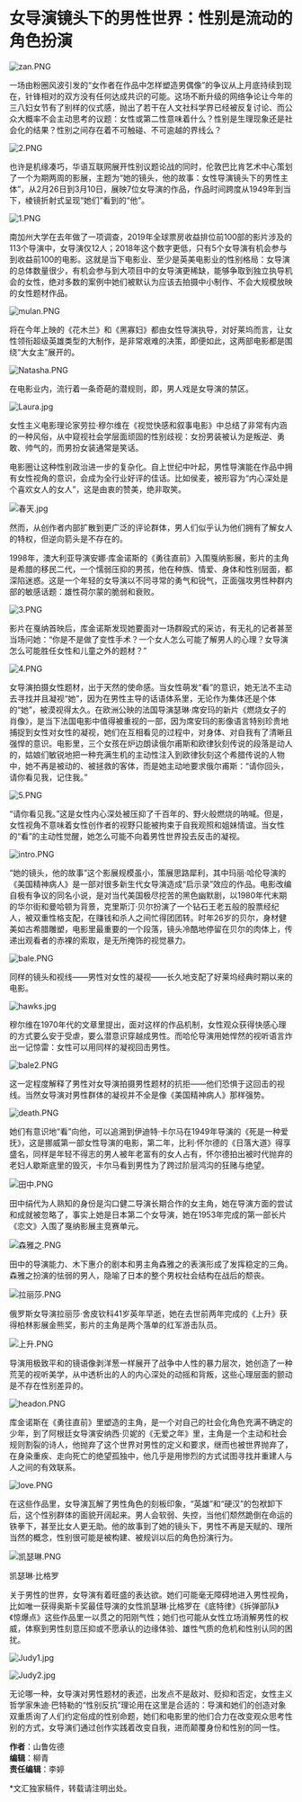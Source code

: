 # 女导演镜头下的男性世界：性别是流动的角色扮演

![zan.PNG](https://www.whb.cn/u/cms/www/202003/08194450o3t6.PNG)

一场由粉圈风波引发的“女作者在作品中怎样塑造男偶像”的争议从上月底持续到现在，针锋相对的双方没有任何达成共识的可能。这场不断升级的网络争论让今年的三八妇女节有了别样的仪式感，抛出了若干在人文社科学界已经被反复讨论、而公众大概率不会主动思考的议题：女性或第二性意味着什么？性别是生理现象还是社会化的结果？性别之间存在着不可触碰、不可逾越的界线么？

![2.PNG](https://www.whb.cn/u/cms/www/202003/08194337xvt4.PNG)

也许是机缘凑巧，华语互联网展开性别议题论战的同时，伦敦巴比肯艺术中心策划了一个为期两周的影展，主题为“她的镜头，他的故事：女性导演镜头下的男性主体”，从2月26日到3月10日，展映7位女导演的作品，作品时间跨度从1949年到当下，棱镜折射式呈现“她们”看到的“他”。

![1.PNG](https://www.whb.cn/u/cms/www/202003/08194632wmvo.PNG)

南加州大学在去年做了一项调查，2019年全球票房收益排位前100部的影片涉及的113个导演中，女导演仅12人；2018年这个数字更低，只有5个女导演有机会参与到收益前100的电影。这就是当下电影业、至少是英美电影业的性别格局：女导演的总体数量很少，有机会参与到大项目中的女导演更稀缺，能够争取到独立执导机会的女性，绝对多数的案例中她们被默认为应该去拍摄中小制作、不会大规模放映的女性题材作品。

![mulan.PNG](https://www.whb.cn/u/cms/www/202003/0819473545fn.PNG)

将在今年上映的《花木兰》和《黑寡妇》都由女性导演执导，对好莱坞而言，让女性领衔超级英雄类型的大制作，是非常艰难的决策，即便如此，这两部电影都是围绕“大女主”展开的。

![Natasha.PNG](https://www.whb.cn/u/cms/www/202003/08194907xvxj.PNG)

在电影业内，流行着一条奇葩的潜规则，即，男人戏是女导演的禁区。

![Laura.jpg](https://www.whb.cn/u/cms/www/202003/081950458opw.jpg)

女性主义电影理论家劳拉·穆尔维在《视觉快感和叙事电影》中总结了非常有内涵的一种风俗，从中窥视社会学层面顽固的性别歧视：女扮男装被认为是叛逆、勇敢、帅气的，而男扮女装通常是笑话。

电影圈让这种性别政治进一步的复杂化。自上世纪中叶起，男性导演能在作品中拥有女性视角的意识，会成为全行业好评的佳话。比如侯麦，被形容为“内心深处是个喜欢女人的女人”，这是由衷的赞美，绝非取笑。

![春天.jpg](https://www.whb.cn/u/cms/www/202003/08195239sww4.jpg)

然而，从创作者内部扩散到更广泛的评论群体，男人们似乎认为他们拥有了解女人的特权，但逆向箭头是不存在的。

1998年，澳大利亚导演安娜·库金诺斯的《勇往直前》入围戛纳影展，影片的主角是希腊的移民二代，一个懦弱压抑的男孩，他在种族、情爱、身体和性别层面，都深陷迷惑。这是一个年轻的女导演以不同寻常的勇气和锐气，正面强攻男性种群内部的敏感话题：雄性荷尔蒙的脆弱和衰败。

![3.PNG](https://www.whb.cn/u/cms/www/202003/08195400nv3w.PNG)

影片在戛纳首映后，库金诺斯发现她要面对一场群殴式的采访，有无礼的记者甚至当场问她：“你是不是做了变性手术？一个女人怎么可能了解男人的心理？女导演怎么可能胜任女性和儿童之外的题材？”

![4.PNG](https://www.whb.cn/u/cms/www/202003/08195535omvf.PNG)

女导演拍摄女性题材，出于天然的使命感。当女性萌发“看”的意识，她无法不主动去寻找并且凝视“她”，因为在男性主导的话语体系里，无论作为集体还是个体的“她”，被漠视得太久。在欧洲公映的法国导演瑟琳·席安玛的新片《燃烧女子的肖像》，是当下法国电影中值得被重视的一部，因为席安玛的影像语言特别珍贵地捕捉到女性对女性的凝视，她们在互相看见的过程中，对身体、对自我有了清晰且强悍的意识。电影里，三个女孩在炉边朗读俄尔甫斯和欧律狄刻传说的段落是动人的，姑娘们敏锐地把一种充满生机的主动性注入到欧律狄刻这个希腊传说的人物中，她不再是被动的、被拯救的客体，而是她主动地要求俄尔甫斯：“请你回头，请你看见我，记住我。”

![5.PNG](https://www.whb.cn/u/cms/www/202003/08195646qi7i.PNG)

“请你看见我。”这是女性内心深处被压抑了千百年的、野火般燃烧的呐喊。但是，女性视角不意味着女性创作者的视野只能被拘束于自我观照和姐妹情谊。当女性的“看”的主动性觉醒，她怎么可能不向着男性世界投去反击的凝视。

![intro.PNG](https://www.whb.cn/u/cms/www/202003/081959506l9m.PNG)

“她的镜头，他的故事”这个影展规模虽小，策展思路犀利，其中玛丽·哈伦导演的《美国精神病人》是一部对很多新生代女导演造成“启示录”效应的作品。电影改编自极有争议的同名小说，是对当代美国极尽挖苦的黑色幽默剧，以1980年代末期的华尔街和曼哈顿为背景，克里斯汀·贝尔扮演了一个钻石王老五般的股票经纪人，被双重性格支配，在赚钱和杀人之间忙得团团转。时年26岁的贝尔，身材健美如古希腊雕塑，电影里最重要的一个段落，镜头冷酷地停留在贝尔的肉体上，传递出观看者的赤裸的索取，是无所掩饰的视觉暴力。

![bale.PNG](https://www.whb.cn/u/cms/www/202003/082002102c6m.PNG)

同样的镜头和视线——男性对女性的凝视——长久地支配了好莱坞经典时期以来的电影。

![hawks.jpg](https://www.whb.cn/u/cms/www/202003/08200223gkfr.jpg)

穆尔维在1970年代的文章里提出，面对这样的作品机制，女性观众获得快感心理的方式要么安于受虐，要么潜意识穿越成男性。而哈伦导演用她悍然的视听语言炸出一记惊雷：女性可以用同样的凝视回击男性。

![bale2.PNG](https://www.whb.cn/u/cms/www/202003/08200339nro8.PNG)

这一定程度解释了男性对女导演拍摄男性题材的抗拒——他们恐惧于这回击的视线。当然女导演对男性群体的凝视并不全是像《美国精神病人》那样强势。

![death.PNG](https://www.whb.cn/u/cms/www/202003/08200632lt8t.PNG)

她们有意识地“看”向他，可以追溯到伊迪特·卡尔马在1949年导演的《死是一种爱抚》，这是挪威第一部女性导演的电影，第二年，比利·怀尔德的《日落大道》得享盛名，同样是年轻不得志的男人被年老富有的女人占有，怀尔德拍出被时代抛弃的老妇人歇斯底里的毁灭，卡尔马看到男性为了跨过阶层鸿沟的狂赌与绝望。

![田中.PNG](https://www.whb.cn/u/cms/www/202003/08200652xn7v.PNG)

田中绢代为人熟知的身份是沟口健二导演长期合作的女主角，她在导演方面的尝试和成就被忽略了，事实上她是日本第二个女导演，她在1953年完成的第一部长片《恋文》入围了戛纳影展主竞赛单元。

![森雅之.PNG](https://www.whb.cn/u/cms/www/202003/082008010btj.PNG)

田中的导演能力、木下惠介的剧本和男主角森雅之的表演形成了发挥稳定的三角。森雅之扮演的怯弱的男人，隐喻了日本的整个男权社会结构在战后的颓丧。

![拉丽莎.PNG](https://www.whb.cn/u/cms/www/202003/082009245bbm.PNG)

俄罗斯女导演拉丽莎·舍皮钦科41岁英年早逝，她在去世前两年完成的《上升》获得柏林影展金熊奖，影片的主角是两个落单的红军游击队员。

![上升.PNG](https://www.whb.cn/u/cms/www/202003/08202021a2hl.PNG)

导演用极致平和的镜语像剥洋葱一样展开了战争中人性的暴力层次，她创造了一种荒芜的视听美学，从中透析出的人的内心深处的动摇和背叛，这些心理层面的颤动是不存在性别差异的。

![headon.PNG](https://www.whb.cn/u/cms/www/202003/08201206wvu5.PNG)

库金诺斯在《勇往直前》里塑造的主角，是一个对自己的社会化角色充满不确定的少年，到了阿根廷女导演安纳西·贝妮的《无爱之年》里，主角是一个主动和社会规则割裂的诗人，他抛弃了这个世界对男性的定义和要求，继而也被世界抛弃了，在身染重疾、走向死亡的绝望孤独中，他几乎是用惨烈的方式试图寻找并重建人与人之间的有效联系。

![love.PNG](https://www.whb.cn/u/cms/www/202003/08201411ul78.PNG)

在这些作品里，女导演瓦解了男性角色的刻板印象，“英雄”和“硬汉”的包袱卸下后，这个性别群体的面貌开阔起来。男人会软弱、失控，当他们颓然跪倒在命运的铁拳下，甚至比女人更无助。他的故事到了她的镜头下，男性不再是天赋的、理所当然的概念，性别很可能是被构建、被规训以后的角色扮演行为。

![凯瑟琳.PNG](https://www.whb.cn/u/cms/www/202003/0820153983cw.PNG)

凯瑟琳·比格罗

关于男性的世界，女导演有着旺盛的表达欲。她们可能毫无障碍地进入男性视角，比如唯一获得奥斯卡奖最佳导演的女性凯瑟琳·比格罗在《底特律》《拆弹部队》《惊爆点》这些作品里一以贯之的阳刚气性；她们也可能从女性立场消解男性的权威，体察到男性刻意压抑或不愿承认的边缘体验、雄性气质的危机和性别认同的困扰。

![Judy1.jpg](https://www.whb.cn/u/cms/www/202003/082018064a3d.jpg)

![Judy2.jpg](https://www.whb.cn/u/cms/www/202003/08201827vj0j.jpg)

无论哪一种，女导演对男性题材的表述，出发点不是敌对、贬抑和否定，女性主义哲学家朱迪·巴特勒的“性别反抗”理论用在这里是合适的：导演和她们的创造对象双重质询了人们约定俗成的性别命题，她们和电影里的他们合力在改变观众思考性别的方式，女导演们通过创作实践着改变自我，进而颠覆身份和性别的同一性。

**作者**：山鲁佐德  
**编辑**：柳青  
**责任编辑**：李婷  

\*文汇独家稿件，转载请注明出处。
